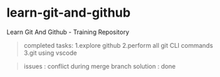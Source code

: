 # learn-git-and-github
Learn Git And Github - Training Repository
>completed tasks:
1.explore github
2.perform all git CLI commands
3.git using vscode

>issues : 
conflict during merge branch 
>solution : done
